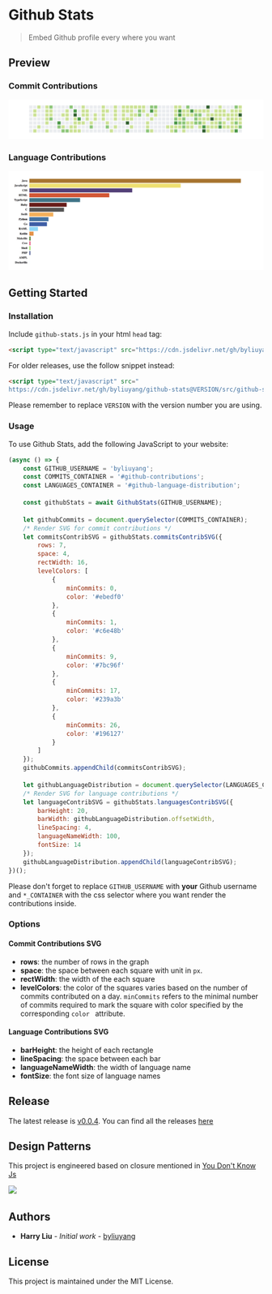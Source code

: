 # Github Stats
> Embed Github profile every where you want

## Preview

### Commit Contributions
![](commits.png)

### Language Contributions
![](languages.png)

## Getting Started
### Installation
Include `github-stats.js` in your html `head` tag:

```html
<script type="text/javascript" src="https://cdn.jsdelivr.net/gh/byliuyang/github-stats@0.0.4/src/github-stats.js"></script>
```

For older releases, use the follow snippet instead:
```html
<script type="text/javascript" src="
https://cdn.jsdelivr.net/gh/byliuyang/github-stats@VERSION/src/github-stats.js"></script>
```
Please remember to replace `VERSION` with the version number you are using.

### Usage

To use Github Stats, add the following JavaScript to your website:

```javascript
(async () => {
    const GITHUB_USERNAME = 'byliuyang';
    const COMMITS_CONTAINER = '#github-contributions';
    const LANGUAGES_CONTAINER = '#github-language-distribution';

    const githubStats = await GithubStats(GITHUB_USERNAME);

    let githubCommits = document.querySelector(COMMITS_CONTAINER);
    /* Render SVG for commit contributions */
    let commitsContribSVG = githubStats.commitsContribSVG({
        rows: 7,
        space: 4,
        rectWidth: 16,
        levelColors: [
            {
                minCommits: 0,
                color: '#ebedf0'
            },
            {
                minCommits: 1,
                color: '#c6e48b'
            },
            {
                minCommits: 9,
                color: '#7bc96f'
            },
            {
                minCommits: 17,
                color: '#239a3b'
            },
            {
                minCommits: 26,
                color: '#196127'
            }
        ]
    });
    githubCommits.appendChild(commitsContribSVG);

    let githubLanguageDistribution = document.querySelector(LANGUAGES_CONTAINER);
    /* Render SVG for language contributions */
    let languageContribSVG = githubStats.languagesContribSVG({
        barHeight: 20,
        barWidth: githubLanguageDistribution.offsetWidth,
        lineSpacing: 4,
        languageNameWidth: 100,
        fontSize: 14
    });
    githubLanguageDistribution.appendChild(languageContribSVG);
})();
```

Please don't forget to replace `GITHUB_USERNAME` with **your** Github username and `*_CONTAINER` with the css selector where you want render the contributions inside.

### Options
#### Commit Contributions SVG
- **rows**: the number of rows in the graph
- **space**: the space between each square with unit in `px`.
- **rectWidth**: the width of the each square
- **levelColors**: the color of the squares varies based on the number of commits contributed on a day. `minCommits` refers to the minimal number of commits required to mark the square with color specified by the corresponding `color ` attribute.

#### Language Contributions SVG
- **barHeight**: the height of each rectangle
- **lineSpacing**: the space between each bar
- **languageNameWidth**: the width of language name
- **fontSize**: the font size of language names

## Release
The latest release is [v0.0.4](https://github.com/byliuyang/github-stats/releases/tag/v0.0.4).
You can find all the releases [here](https://github.com/byliuyang/github-stats/releases)

## Design Patterns
This project is engineered based on closure mentioned in [You Don't Know Js](https://github.com/getify/You-Dont-Know-JS/blob/master/scope%20%26%20closures/README.md)

![](https://github.com/getify/You-Dont-Know-JS/blob/master/scope%20%26%20closures/cover.jpg)

## Authors
- **Harry Liu** - *Initial work* - [byliuyang](https://github.com/byliuyang)

## License
This project is maintained under the MIT License.
